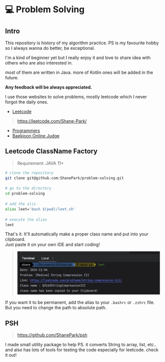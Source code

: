 # 💻 Problem Solving

## Intro

This repository is history of my algorithm practice. PS is my favourite hobby so I always wanna do better, be
exceptional.

I'm a kind of beginner yet but I really enjoy it and love to share idea with others who are also interested in.

most of them are written in Java. more of Kotlin ones will be added in the future.

**Any feedback will be always appreciated.**

I use those websites to solve problems, mostly leetcode which I never forgot the daily ones.

- [Leetcode](https://leetcode.com/)

> https://leetcode.com/Shane-Park/

- [Programmers](https://programmers.co.kr/)
- [Baekjoon Online Judge](https://www.acmicpc.net)

## Leetcode ClassName Factory

> Requirement: JAVA 11+

```bash
# clone the repository
git clone git@github.com:ShanePark/problem-solving.git

# go to the directory
cd problem-solving

# add the alis
alias leet='bash $(pwd)/leet.sh'

# execute the alias
leet
```

That's it. It'll automatically make a proper class name and put into your clipboard.  
Just paste it on your own IDE and start coding!

> ![image-20220706091505271](images/leet.png)

If you want it to be permanent, add the alias to your `.bashrc` or `.zshrc` file. But you need to change the path to absolute path.

## PSH

> https://github.com/ShanePark/psh

I made small utility package to help PS. it converts String to array, list, etc.. and also has lots of tools for testing
the code especially for leetcode. check it out!
